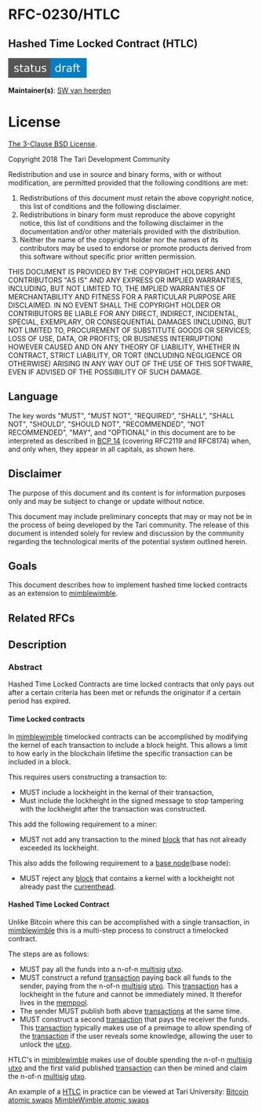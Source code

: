 # RFC-0230/HTLC

## Hashed Time Locked Contract (HTLC)

![status: draft](theme/images/status-draft.svg)

**Maintainer(s)**: [SW van heerden](https://github.com/SWvheerden)

# License

[ The 3-Clause BSD License](https://opensource.org/licenses/BSD-3-Clause).

Copyright 2018 The Tari Development Community

Redistribution and use in source and binary forms, with or without modification, are permitted provided that the
following conditions are met:

1. Redistributions of this document must retain the above copyright notice, this list of conditions and the following
   disclaimer.
2. Redistributions in binary form must reproduce the above copyright notice, this list of conditions and the following
   disclaimer in the documentation and/or other materials provided with the distribution.
3. Neither the name of the copyright holder nor the names of its contributors may be used to endorse or promote products
   derived from this software without specific prior written permission.

THIS DOCUMENT IS PROVIDED BY THE COPYRIGHT HOLDERS AND CONTRIBUTORS "AS IS" AND ANY EXPRESS OR IMPLIED WARRANTIES,
INCLUDING, BUT NOT LIMITED TO, THE IMPLIED WARRANTIES OF MERCHANTABILITY AND FITNESS FOR A PARTICULAR PURPOSE ARE
DISCLAIMED. IN NO EVENT SHALL THE COPYRIGHT HOLDER OR CONTRIBUTORS BE LIABLE FOR ANY DIRECT, INDIRECT, INCIDENTAL,
SPECIAL, EXEMPLARY, OR CONSEQUENTIAL DAMAGES (INCLUDING, BUT NOT LIMITED TO, PROCUREMENT OF SUBSTITUTE GOODS OR
SERVICES; LOSS OF USE, DATA, OR PROFITS; OR BUSINESS INTERRUPTION) HOWEVER CAUSED AND ON ANY THEORY OF LIABILITY,
WHETHER IN CONTRACT, STRICT LIABILITY, OR TORT (INCLUDING NEGLIGENCE OR OTHERWISE) ARISING IN ANY WAY OUT OF THE USE OF
THIS SOFTWARE, EVEN IF ADVISED OF THE POSSIBILITY OF SUCH DAMAGE.

## Language

The key words "MUST", "MUST NOT", "REQUIRED", "SHALL", "SHALL NOT", "SHOULD", "SHOULD NOT", "RECOMMENDED", 
"NOT RECOMMENDED", "MAY", and "OPTIONAL" in this document are to be interpreted as described in 
[BCP 14](https://tools.ietf.org/html/bcp14) (covering RFC2119 and RFC8174) when, and only when, they appear in all capitals, as 
shown here.

## Disclaimer

The purpose of this document and its content is for information purposes only and may be subject to change or update
without notice.

This document may include preliminary concepts that may or may not be in the process of being developed by the Tari
community. The release of this document is intended solely for review and discussion by the community regarding the
technological merits of the potential system outlined herein.

## Goals

This document describes how to implement hashed time locked contracts as an extension to [mimblewimble](MimbleWimble).

## Related RFCs
## Description
### Abstract
Hashed Time Locked Contracts are time locked contracts that only pays out after a certain criteria has been met or refunds the originator if a certain period has expired. 

#### Time Locked contracts
In [mimblewimble](MimbleWimble) timelocked contracts can be accomplished by modifying the kernel of each transaction to include a block height. This allows a limit to how early in the blockchain lifetime the specific transaction can be included in a block. 

This requires users constructing a transaction to:
* MUST include a lockheight in the kernal of their transaction,
* Must include the lockheight in the signed message to stop tampering with the lockheight after the transaction was constructed.

This add the following requirement to a miner:
* MUST not add any transaction to the mined [block](block) that has not already exceeded its lockheight.

This also adds the following requirement to a [base node](base node):
* MUST reject any [block](block) that contains a kernel with a lockheight not already past the [currenthead](currenthead).

#### Hashed Time Locked Contract
Unlike Bitcoin where this can be accomplished with a single transaction, in [mimblewimble](MimbleWimble) this is a multi-step process to construct a timelocked contract. 

The steps are as follows:
* MUST pay all the funds into a n-of-n [multisig](multisig) [utxo](UTXO).  
* MUST construct a refund [transaction](transaction) paying back all funds to the sender, paying from the n-of-n [multisig](multisig) [utxo](UTXO). This [transaction](transaction) has a lockheight in the future and cannot be immediately mined. It therefor lives in the [mempool](mempool).
* The sender MUST publish both above [transactions](transaction) at the same time. 
* MUST construct a second [transaction](transaction) that pays the receiver the funds. This [transaction](transaction) typically makes use of a preimage to allow spending of the [transaction](transaction) if the user reveals some knowledge, allowing the user to unlock the [utxo](UTXO).

HTLC's in [mimblewimble](MimbleWimble) makes use of double spending the n-of-n [multisig](multisig) [utxo](UTXO) and the first valid published [transaction](transaction) can then be mined and claim the n-of-n [multisig](multisig) [utxo](UTXO). 

An example of a [HTLC](HTLC) in practice can be viewed at Tari University:
[Bitcoin atomic swaps](https://tlu.tarilabs.com/protocols/atomic-swaps/AtomicSwaps.html)
[MimbleWimble atomic swaps](https://tlu.tarilabs.com/protocols/grin-protocol-overview/MainReport.html#atomic-swaps)

[HTLC]: Glossary.md#Hashed-Time-Locked-Contract
[mempool]: Glossary.md#mempool
[mimblewimble]: Glossary.md#mimblewimble
[base node]: Glossary.md#base-node
[block]: Glossary.md#block
[currenthead]: Glossary.md#currenthead
[utxo]: Glossary.md#unspent-transaction-outputs
[multisig]: Glossary.md#multisig
[transaction]: Glossary.md#transaction


